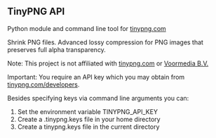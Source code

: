 TinyPNG API
-----------

Python module and command line tool for [tinypng.com][1]

Shrink PNG files. Advanced lossy compression for PNG images
that preserves full alpha transparency.

Note: This project is not affiliated with [tinypng.com][1] or [Voormedia B.V.][2]

Important: You require an API key which you may obtain from
[tinypng.com/developers][3].


Besides specifying keys via command line arguments you can:

1. Set the environment variable TINYPNG_API_KEY
2. Create a .tinypng.keys file in your home directory
3. Create a tinypng.keys file in the current directory


[1]: https://tinypng.com
[2]: http://voormedia.com/
[3]: https://tinypng.com/developers
